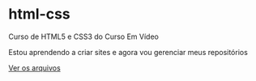  # html-css
 Curso de HTML5 e CSS3 do Curso Em Vídeo

Estou aprendendo a criar sites e agora vou gerenciar meus repositórios

<a href="https://devmatheussales.github.io/html-css">Ver os arquivos</a>